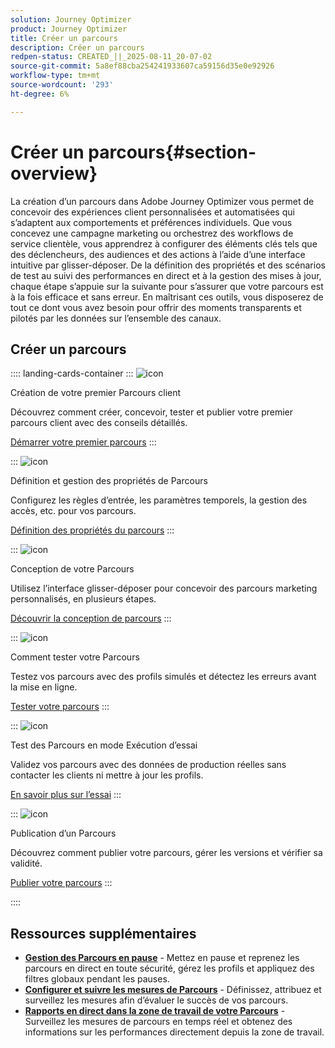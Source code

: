 ```yaml
---
solution: Journey Optimizer
product: Journey Optimizer
title: Créer un parcours
description: Créer un parcours
redpen-status: CREATED_||_2025-08-11_20-07-02
source-git-commit: 5a8ef88cba254241933607ca59156d35e0e92926
workflow-type: tm+mt
source-wordcount: '293'
ht-degree: 6%

---
```



# Créer un parcours{#section-overview}

La création d’un parcours dans Adobe Journey Optimizer vous permet de concevoir des expériences client personnalisées et automatisées qui s’adaptent aux comportements et préférences individuels. Que vous concevez une campagne marketing ou orchestrez des workflows de service clientèle, vous apprendrez à configurer des éléments clés tels que des déclencheurs, des audiences et des actions à l’aide d’une interface intuitive par glisser-déposer. De la définition des propriétés et des scénarios de test au suivi des performances en direct et à la gestion des mises à jour, chaque étape s’appuie sur la suivante pour s’assurer que votre parcours est à la fois efficace et sans erreur. En maîtrisant ces outils, vous disposerez de tout ce dont vous avez besoin pour offrir des moments transparents et pilotés par les données sur l’ensemble des canaux.

## Créer un parcours

:::: landing-cards-container
:::
![icon](https://cdn.experienceleague.adobe.com/icons/circle-play.svg?lang=fr)

Création de votre premier Parcours client

Découvrez comment créer, concevoir, tester et publier votre premier parcours client avec des conseils détaillés.

[Démarrer votre premier parcours](../using/building-journeys/journey-gs.md)
:::

:::
![icon](https://cdn.experienceleague.adobe.com/icons/gear.svg?lang=fr)

Définition et gestion des propriétés de Parcours

Configurez les règles d’entrée, les paramètres temporels, la gestion des accès, etc. pour vos parcours.

[Définition des propriétés du parcours](../using/building-journeys/journey-properties.md)
:::

:::
![icon](https://cdn.experienceleague.adobe.com/icons/puzzle-piece.svg?lang=fr)

Conception de votre Parcours

Utilisez l’interface glisser-déposer pour concevoir des parcours marketing personnalisés, en plusieurs étapes.

[Découvrir la conception de parcours](../using/building-journeys/using-the-journey-designer.md)
:::

:::
![icon](https://cdn.experienceleague.adobe.com/icons/list-check.svg?lang=fr)

Comment tester votre Parcours

Testez vos parcours avec des profils simulés et détectez les erreurs avant la mise en ligne.

[Tester votre parcours](../using/building-journeys/testing-the-journey.md)
:::

:::
![icon](https://cdn.experienceleague.adobe.com/icons/screwdriver-wrench.svg?lang=fr)

Test des Parcours en mode Exécution d’essai

Validez vos parcours avec des données de production réelles sans contacter les clients ni mettre à jour les profils.

[En savoir plus sur l’essai](../using/building-journeys/journey-dry-run.md)
:::

:::
![icon](https://cdn.experienceleague.adobe.com/icons/circle-play.svg?lang=fr)

Publication d’un Parcours

Découvrez comment publier votre parcours, gérer les versions et vérifier sa validité.

[Publier votre parcours](../using/building-journeys/publishing-the-journey.md)
:::

::::


## Ressources supplémentaires

- **[Gestion des Parcours en pause](../using/building-journeys/journey-pause.md)** - Mettez en pause et reprenez les parcours en direct en toute sécurité, gérez les profils et appliquez des filtres globaux pendant les pauses.
- **[Configurer et suivre les mesures de Parcours](../using/building-journeys/success-metrics.md)** - Définissez, attribuez et surveillez les mesures afin d’évaluer le succès de vos parcours.
- **[Rapports en direct dans la zone de travail de votre Parcours](../using/building-journeys/report-journey.md)** - Surveillez les mesures de parcours en temps réel et obtenez des informations sur les performances directement depuis la zone de travail.
